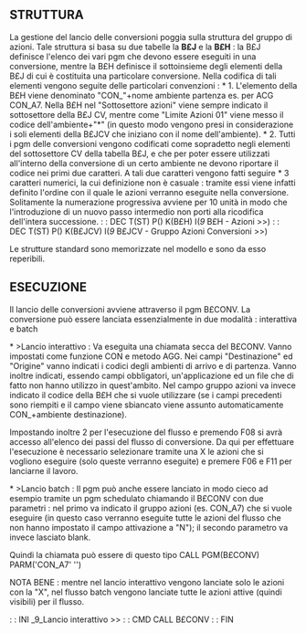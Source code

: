 ## STRUTTURA

La gestione del lancio delle conversioni poggia sulla struttura del gruppo di azioni.
Tale struttura si basa su due tabelle la **B£J** e la **B£H**  :  la B£J definisce l'elenco   dei vari pgm che devono essere eseguiti in una conversione, mentre la B£H definisce   il sottoinsieme degli elementi della B£J di cui è costituita una particolare conversione.
Nella codifica di tali elementi vengono seguite delle particolari convenzioni : 
 \* 1. L'elemento della B£H viene denominato "CON_"+nome ambiente partenza es.      per ACG CON_A7. Nella B£H nel "Sottosettore azioni" viene sempre indicato il      sottosettore della B£J CV, mentre come "Limite Azioni 01" viene messo il      codice dell'ambiente+"\*" (in questo modo vengono presi in considerazione      i soli elementi della B£JCV che iniziano con il nome dell'ambiente).
 \* 2. Tutti i pgm delle conversioni vengono codificati come sopradetto negli elementi del sottosettore CV della tabella B£J, e che per poter essere utilizzati all'interno della conversione di un certo ambiente ne devono riportare il codice nei primi due caratteri. A tali due caratteri vengono fatti seguire
 \* 3 caratteri numerici, la cui definizione non è casuale :  tramite essi viene infatti definito l'ordine con il quale le azioni verranno eseguite nella conversione. Solitamente la numerazione progressiva avviene per 10 unità in modo che l'introduzione di un nuovo passo intermedio non porti alla ricodifica dell'intera successione.
 :  : DEC T(ST) P() K(B£H) I(_9_ B£H - Azioni >>)
 :  : DEC T(ST) P() K(B£JCV) I(_9_ B£JCV - Gruppo Azioni Conversioni >>)

Le strutture standard sono memorizzate nel modello e sono da esso reperibili.

## ESECUZIONE
Il lancio delle conversioni avviene attraverso il pgm B£CONV. La conversione può essere lanciata essenzialmente in due modalità :  interattiva e batch

 \* >Lancio interattivo :   Va eseguita una chiamata secca del B£CONV. Vanno impostati come funzione CON e metodo AGG. Nei campi "Destinazione" ed "Origine" vanno indicati i codici degli ambienti di arrivo e di partenza. Vanno inoltre indicati, essendo campi obbligatori, un'applicazione ed un file che di fatto non hanno utilizzo in quest'ambito. Nel campo gruppo azioni va invece indicato il codice della B£H che si vuole utilizzare (se i campi precedenti sono riempiti e il campo viene sbiancato viene assunto automaticamente CON_+ambiente destinazione).

Impostando inoltre 2 per l'esecuzione del flusso e premendo F08 si avrà accesso all'elenco dei passi del flusso di conversione. Da qui per effettuare l'esecuzione è necessario selezionare tramite una X le azioni che si vogliono eseguire (solo queste verranno eseguite) e premere F06 e F11 per lanciarne il lavoro.

 \* >Lancio batch :   Il pgm può anche essere lanciato in modo cieco ad esempio tramite un pgm schedulato chiamando il B£CONV con due parametri :  nel primo va indicato il gruppo azioni (es. CON_A7) che si vuole eseguire (in questo caso verranno eseguite tutte le azioni del flusso che non hanno impostato il campo attivazione a "N"); il secondo parametro va invece lasciato blank.

Quindi la chiamata può essere di questo tipo CALL PGM(B£CONV) PARM('CON_A7' '')

NOTA BENE :  mentre nel lancio interattivo vengono lanciate solo le azioni con la "X", nel flusso batch vengono lanciate tutte le azioni attive (quindi visibili) per il flusso.

 :  : INI  _9_Lancio interattivo  >>
 :  : CMD CALL B£CONV
 :  : FIN
